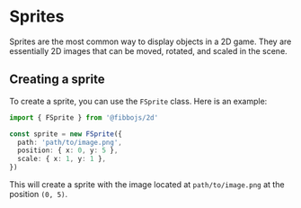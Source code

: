 # Sprites

Sprites are the most common way to display objects in a 2D game. They are essentially 2D images that can be moved, rotated, and scaled in the scene.

## Creating a sprite

To create a sprite, you can use the `FSprite` class. Here is an example:

```typescript
import { FSprite } from '@fibbojs/2d'

const sprite = new FSprite({
  path: 'path/to/image.png',
  position: { x: 0, y: 5 },
  scale: { x: 1, y: 1 },
})
```

This will create a sprite with the image located at `path/to/image.png` at the position `(0, 5)`.
